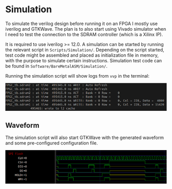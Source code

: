 # Simulation

To simulate the verilog design before running it on an FPGA I mostly use iverilog and GTKWave. The plan is to also start using Vivado simulator when I need to test the connection to the SDRAM controller (which is a Xilinx IP).

It is required to use iverilog >= 12.0.
A simulation can be started by running the relevant script in `Scripts/Simulation/`. 
Depending on the script started, test code might be assembled and placed as initialization file in memory, with the purpose to simulate certain instructions.
Simulation test code can be found in `Software/BareMetalASM/Simulation/`.

Running the simulation script will show logs from `vvp` in the terminal:

![vvp](../images/vvp.png)

## Waveform

The simulation script will also start GTKWave with the generated waveform and some pre-configured configuration file.

![GTKwave](../images/gtkwave.png)
